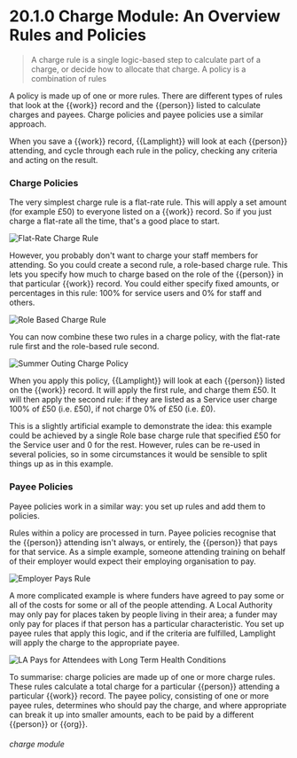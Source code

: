 # 20.1.0 Charge Module: An Overview Rules and Policies

> A charge rule is a single logic-based step to calculate part of a charge, or decide how to allocate that charge. A policy is a combination of rules



A policy is made up of one or more rules. There are different types of rules that look at the {{work}} record and the {{person}} listed to calculate charges and payees. Charge policies and payee policies use a similar approach. 

When you save a {{work}} record, {{Lamplight}} will look at each {{person}} attending, and cycle through each rule in the policy, checking any criteria and acting on the result. 

### Charge Policies

The very simplest charge rule is a flat-rate rule. This will apply a set amount (for example £50) to everyone listed on a {{work}} record. So if you just charge a flat-rate all the time, that's a good place to start. 

![Flat-Rate Charge Rule](20.1.0b.png)

However, you probably don't want to charge your staff members for attending. So you could create a second rule, a role-based charge rule. This lets you specify how much to charge based on the role of the {{person}} in that particular {{work}} record. You could either specify fixed amounts, or percentages in this rule: 100% for service users and 0% for staff and others. 

![Role Based Charge Rule](20.1.0a.png)

You can now combine these two rules in a charge policy, with the flat-rate rule first and the role-based rule second. 

![Summer Outing Charge Policy](20.1.0c.png)

When you apply this policy, {{Lamplight}} will look at each {{person}} listed on the {{work}} record. It will apply the first rule, and charge them £50. It will then apply the second rule: if they are listed as a Service user charge 100% of £50 (i.e. £50), if not charge 0% of £50 (i.e. £0). 

This is a slightly artificial example to demonstrate the idea: this example could be achieved by a single Role base charge rule that specified £50 for the Service user and 0 for the rest.  However, rules can be re-used in several policies, so in some circumstances it would be sensible to split things up as in this example.

### Payee Policies

Payee policies work in a similar way: you set up rules and add them to policies. 

Rules within a policy are processed in turn. Payee policies recognise that the {{person}} attending isn't always, or entirely, the {{person}} that pays for that service. As a simple example, someone attending training on behalf of their employer would expect their employing organisation to pay. 

![Employer Pays Rule](20.1.0d.png)

A more complicated example is where funders have agreed to pay some or all of the costs for some or all of the people attending. A Local Authority may only pay for places taken by people living in their area; a funder may only pay for places if that person has a particular characteristic. You set up payee rules that apply this logic, and if the criteria are fulfilled, Lamplight will apply the charge to the appropriate payee. 

![LA Pays for Attendees with Long Term Health Conditions](20.1.0e.png)

To summarise: charge policies are made up of one or more charge rules. These rules calculate a total charge for a particular {{person}} attending a particular {{work}} record. The payee policy, consisting of one or more payee rules, determines who should pay the charge, and where appropriate can break it up into smaller amounts, each to be paid by a different {{person}} or {{org}}. 


###### charge module


